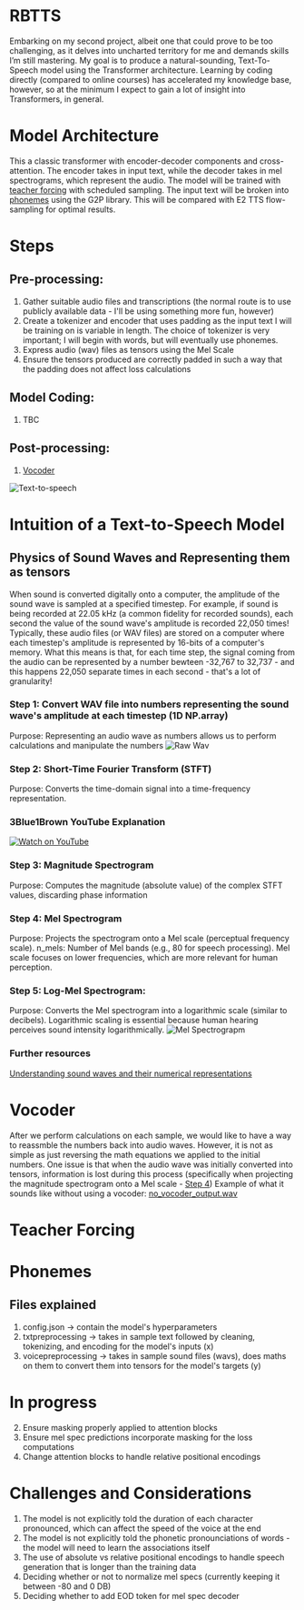 # RBTTS

Embarking on my second project, albeit one that could prove to be too challenging, as it delves into uncharted territory for me and demands skills I’m still mastering. My goal is to produce a natural-sounding, Text-To-Speech model using the Transformer architecture. Learning by coding directly (compared to online courses) has accelerated my knowledge base, however, so at the minimum I expect to gain a lot of insight into Transformers, in general.

# Model Architecture

This a classic transformer with encoder-decoder components and cross-attention. The encoder takes in input text, while the decoder takes in mel spectrograms, which represent the audio. The model will be trained with [teacher forcing](#teacher-forcing) with scheduled sampling. The input text will be broken into [phonemes](#phonemes) using the G2P library. This will be compared with E2 TTS flow-sampling for optimal results.

# Steps

## Pre-processing:
1) Gather suitable audio files and transcriptions (the normal route is to use publicly available data - I'll be using something more fun, however)
2) Create a tokenizer and encoder that uses padding as the input text I will be training on is variable in length. The choice of tokenizer is very important; I will begin with words, but will eventually use phonemes.
3) Express audio (wav) files as tensors using the Mel Scale
4) Ensure the tensors produced are correctly padded in such a way that the padding does not affect loss calculations

## Model Coding:
1) TBC

## Post-processing:
1) [Vocoder](#vocoder)


![Text-to-speech](./Files/NN_wav.jpg)


# Intuition of a Text-to-Speech Model

## Physics of Sound Waves and Representing them as tensors

When sound is converted digitally onto a computer, the amplitude of the sound wave is sampled at a specified timestep. For example, if sound is being recorded at 22.05 kHz (a common fidelity for recorded sounds), each second the value of the sound wave's amplitude is recorded 22,050 times! Typically, these audio files (or WAV files) are stored on a computer where each timestep's amplitude is represented by 16-bits of a computer's memory. What this means is that, for each time step, the signal coming from the audio can be represented by a number bewteen -32,767 to 32,737 - and this happens 22,050 separate times in each second - that's a lot of granularity!

### Step 1: Convert WAV file into numbers representing the sound wave's amplitude at each timestep (1D NP.array)
Purpose: Representing an audio wave as numbers allows us to perform calculations and manipulate the numbers
![Raw Wav](./Files/Raw_Wav.png)

### Step 2: Short-Time Fourier Transform (STFT)
Purpose: Converts the time-domain signal into a time-frequency representation.

### 3Blue1Brown YouTube Explanation
[![Watch on YouTube](https://img.youtube.com/vi/spUNpyF58BY/0.jpg)](https://www.youtube.com/watch?v=spUNpyF58BY&t=31s)

### Step 3: Magnitude Spectrogram
Purpose: Computes the magnitude (absolute value) of the complex STFT values, discarding phase information

### Step 4: Mel Spectrogram
Purpose: Projects the spectrogram onto a Mel scale (perceptual frequency scale).
n_mels: Number of Mel bands (e.g., 80 for speech processing).
Mel scale focuses on lower frequencies, which are more relevant for human perception.

### Step 5: Log-Mel Spectrogram:
Purpose: Converts the Mel spectrogram into a logarithmic scale (similar to decibels).
Logarithmic scaling is essential because human hearing perceives sound intensity logarithmically.
![Mel Spectrograpm](./Files/Mel_Spec.png)

### Further resources
[Understanding sound waves and their numerical representations](https://medium.com/analytics-vidhya/understanding-the-mel-spectrogram-fca2afa2ce53)


# Vocoder
After we perform calculations on each sample, we would like to have a way to reassmble the numbers back into audio waves. However, it is not as simple as just reversing the math equations we applied to the initial numbers. One issue is that when the audio wave was initially converted into tensors, information is lost during this process (specifically when projecting the magnitude spectrogram onto a Mel scale - [Step 4](#step-4-mel-spectrogram))
Example of what it sounds like without using a vocoder: [no_vocoder_output.wav](no_vocoder_output.wav)

# Teacher Forcing

# Phonemes

## Files explained

1) config.json -> contain the model's hyperparameters
2) txtpreprocessing -> takes in sample text followed by cleaning, tokenizing, and encoding for the model's inputs (x)
3) voicepreprocessing -> takes in sample sound files (wavs), does maths on them to convert them into tensors for the model's targets (y)

# In progress
2) Ensure masking properly applied to attention blocks
3) Ensure mel spec predictions incorporate masking for the loss computations
4) Change attention blocks to handle relative positional encodings

# Challenges and Considerations

1) The model is not explicitly told the duration of each character pronounced, which can affect the speed of the voice at the end
2) The model is not explicitly told the phonetic pronounciations of words - the model will need to learn the associations itself
3) The use of absolute vs relative positional encodings to handle speech generation that is longer than the training data
4) Deciding whether or not to normalize mel specs (currently keeping it between -80 and 0 DB)
5) Deciding whether to add EOD token for mel spec decoder